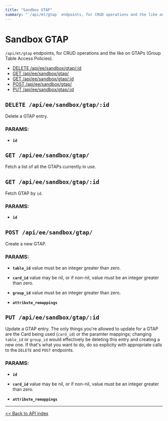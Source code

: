 ```yaml
---
title: "Sandbox GTAP"
summary: "`/api/mt/gtap` endpoints, for CRUD operations and the like on GTAPs (Group Table Access Policies)."
---
```


# Sandbox GTAP

`/api/mt/gtap` endpoints, for CRUD operations and the like on GTAPs (Group Table Access Policies).

  - [DELETE /api/ee/sandbox/gtap/:id](#delete-apieesandboxgtapid)
  - [GET /api/ee/sandbox/gtap/](#get-apieesandboxgtap)
  - [GET /api/ee/sandbox/gtap/:id](#get-apieesandboxgtapid)
  - [POST /api/ee/sandbox/gtap/](#post-apieesandboxgtap)
  - [PUT /api/ee/sandbox/gtap/:id](#put-apieesandboxgtapid)

## `DELETE /api/ee/sandbox/gtap/:id`

Delete a GTAP entry.

### PARAMS:

*  **`id`**

## `GET /api/ee/sandbox/gtap/`

Fetch a list of all the GTAPs currently in use.

## `GET /api/ee/sandbox/gtap/:id`

Fetch GTAP by `id`.

### PARAMS:

*  **`id`**

## `POST /api/ee/sandbox/gtap/`

Create a new GTAP.

### PARAMS:

*  **`table_id`** value must be an integer greater than zero.

*  **`card_id`** value may be nil, or if non-nil, value must be an integer greater than zero.

*  **`group_id`** value must be an integer greater than zero.

*  **`attribute_remappings`**

## `PUT /api/ee/sandbox/gtap/:id`

Update a GTAP entry. The only things you're allowed to update for a GTAP are the Card being used (`card_id`) or the
  paramter mappings; changing `table_id` or `group_id` would effectively be deleting this entry and creating a new
  one. If that's what you want to do, do so explicity with appropriate calls to the `DELETE` and `POST` endpoints.

### PARAMS:

*  **`id`** 

*  **`card_id`** value may be nil, or if non-nil, value must be an integer greater than zero.

*  **`attribute_remappings`**

---

[<< Back to API index](../../api-documentation.md)